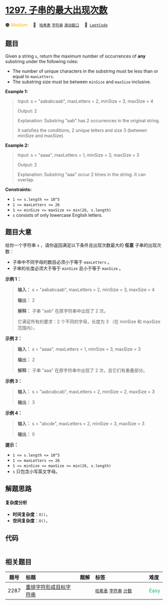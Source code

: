# [1297. 子串的最大出现次数](https://leetcode.com/problems/maximum-number-of-occurrences-of-a-substring)

🟠 <font color=#ffb800>Medium</font>&emsp; 🔖&ensp; [`哈希表`](/outline/tag/hash-table.md) [`字符串`](/outline/tag/string.md) [`滑动窗口`](/outline/tag/sliding-window.md)&emsp; 🔗&ensp;[`LeetCode`](https://leetcode.com/problems/maximum-number-of-occurrences-of-a-substring)

## 题目

Given a string `s`, return the maximum number of occurrences of **any**
substring under the following rules:

  * The number of unique characters in the substring must be less than or equal to `maxLetters`.
  * The substring size must be between `minSize` and `maxSize` inclusive.



**Example 1:**

> Input: s = "aababcaab", maxLetters = 2, minSize = 3, maxSize = 4
> 
> Output: 2
> 
> Explanation: Substring "aab" has 2 occurrences in the original string.
> 
> It satisfies the conditions, 2 unique letters and size 3 (between minSize and maxSize).

**Example 2:**

> Input: s = "aaaa", maxLetters = 1, minSize = 3, maxSize = 3
> 
> Output: 2
> 
> Explanation: Substring "aaa" occur 2 times in the string. It can overlap.

**Constraints:**

  * `1 <= s.length <= 10^5`
  * `1 <= maxLetters <= 26`
  * `1 <= minSize <= maxSize <= min(26, s.length)`
  * `s` consists of only lowercase English letters.


## 题目大意

给你一个字符串 `s` ，请你返回满足以下条件且出现次数最大的 **任意**  子串的出现次数：

  * 子串中不同字母的数目必须小于等于 `maxLetters` 。
  * 子串的长度必须大于等于 `minSize` 且小于等于 `maxSize` 。



**示例 1：**

> 
> 
> 
> 
> 
> **输入：** s = "aababcaab", maxLetters = 2, minSize = 3, maxSize = 4
> 
> **输出：** 2
> 
> **解释：** 子串 "aab" 在原字符串中出现了 2 次。
> 
> 它满足所有的要求：2 个不同的字母，长度为 3 （在 minSize 和 maxSize 范围内）。
> 
> 

**示例 2：**

> 
> 
> 
> 
> 
> **输入：** s = "aaaa", maxLetters = 1, minSize = 3, maxSize = 3
> 
> **输出：** 2
> 
> **解释：** 子串 "aaa" 在原字符串中出现了 2 次，且它们有重叠部分。
> 
> 

**示例 3：**

> 
> 
> 
> 
> 
> **输入：** s = "aabcabcab", maxLetters = 2, minSize = 2, maxSize = 3
> 
> **输出：** 3
> 
> 

**示例 4：**

> 
> 
> 
> 
> 
> **输入：** s = "abcde", maxLetters = 2, minSize = 3, maxSize = 3
> 
> **输出：** 0
> 
> 



**提示：**

  * `1 <= s.length <= 10^5`
  * `1 <= maxLetters <= 26`
  * `1 <= minSize <= maxSize <= min(26, s.length)`
  * `s` 只包含小写英文字母。


## 解题思路

#### 复杂度分析

- **时间复杂度**：`O()`，
- **空间复杂度**：`O()`，

## 代码

```javascript

```

## 相关题目

<!-- prettier-ignore -->
| 题号 | 标题 | 题解 | 标签 | 难度 |
| :------: | :------ | :------: | :------ | :------ |
| 2287 | [重排字符形成目标字符串](https://leetcode.com/problems/rearrange-characters-to-make-target-string) |  |  [`哈希表`](/outline/tag/hash-table.md) [`字符串`](/outline/tag/string.md) [`计数`](/outline/tag/counting.md) | <font color=#15bd66>Easy</font> |

<style>
.blue {
    background-color: #096dd9;
    padding: 0.25rem 0.5rem;
    margin: 0;
    font-size: 0.85em;
    border-radius: 3px;
    color: white;
    font-weight: 500;
}
table th:first-of-type { width: 10%; }
table th:nth-of-type(2) { width: 35%; }
table th:nth-of-type(3) { width: 10%; }
table th:nth-of-type(4) { width: 35%; }
table th:nth-of-type(5) { width: 10%; }
</style>

